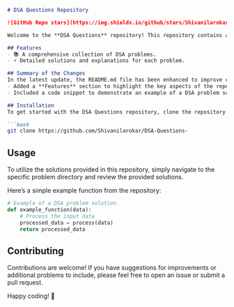 ```markdown
# DSA Questions Repository

![GitHub Repo stars](https://img.shields.io/github/stars/Shivanilarokar/DSA-Questions-) ![GitHub forks](https://img.shields.io/github/forks/Shivanilarokar/DSA-Questions-) ![GitHub issues](https://img.shields.io/github/issues/Shivanilarokar/DSA-Questions-)

Welcome to the **DSA Questions** repository! This repository contains a collection of Data Structures and Algorithms (DSA) problems designed to help you enhance your coding skills.

## Features
- 📚 A comprehensive collection of DSA problems.
- ⚡ Detailed solutions and explanations for each problem.

## Summary of the Changes
In the latest update, the README.md file has been enhanced to improve clarity and provide additional context:
- Added a **Features** section to highlight the key aspects of the repository.
- Included a code snippet to demonstrate an example of a DSA problem solution.

## Installation
To get started with the DSA Questions repository, clone the repository using the following command:

```bash
git clone https://github.com/Shivanilarokar/DSA-Questions-
```

## Usage
To utilize the solutions provided in this repository, simply navigate to the specific problem directory and review the provided solutions.

Here’s a simple example function from the repository:

```python
# Example of a DSA problem solution
def example_function(data):
    # Process the input data
    processed_data = process(data)
    return processed_data
```

## Contributing
Contributions are welcome! If you have suggestions for improvements or additional problems to include, please feel free to open an issue or submit a pull request.

Happy coding! 🚀
```